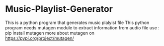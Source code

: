 # Music-Playlist-Generator
This is a python program that generates music plalyist file
This python program needs mutagen module to extract information from audio file
use : pip install mutagen
more about mutagen on https://pypi.org/project/mutagen/
